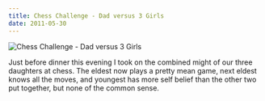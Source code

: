 ```yaml
---
title: Chess Challenge - Dad versus 3 Girls
date: 2011-05-30
---
```


![Chess Challenge - Dad versus 3 Girls](https://source.unsplash.com/LuQ2ex5HY3c/1600x900)

Just before dinner this evening I took on the combined might of our three daughters at chess. The eldest now plays a pretty mean game, next eldest knows all the moves, and youngest has more self belief than the other two put together, but none of the common sense.